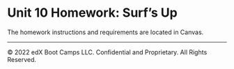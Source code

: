 # Unit 10 Homework: Surf’s Up

The homework instructions and requirements are located in Canvas.

---

© 2022 edX Boot Camps LLC. Confidential and Proprietary. All Rights Reserved.
